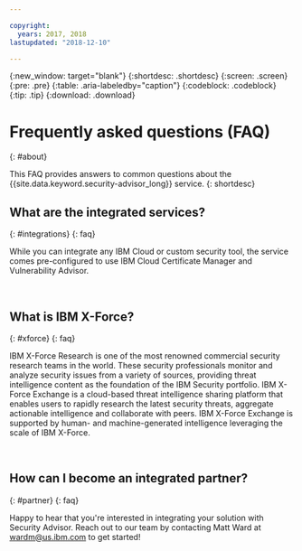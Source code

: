 ```yaml
---

copyright:
  years: 2017, 2018
lastupdated: "2018-12-10"

---
```


{:new_window: target="blank"}
{:shortdesc: .shortdesc}
{:screen: .screen}
{:pre: .pre}
{:table: .aria-labeledby="caption"}
{:codeblock: .codeblock}
{:tip: .tip}
{:download: .download}


# Frequently asked questions (FAQ)
{: #about}

This FAQ provides answers to common questions about the {{site.data.keyword.security-advisor_long}} service.
{: shortdesc}


## What are the integrated services?
{: #integrations}
{: faq}

While you can integrate any IBM Cloud or custom security tool, the service comes pre-configured to use IBM Cloud Certificate Manager and Vulnerability Advisor.

</br>

## What is IBM X-Force?
{: #xforce}
{: faq}

IBM X-Force Research is one of the most renowned commercial security research teams in the world. These security professionals monitor and analyze security issues from a variety of sources, providing threat intelligence content as the foundation of the IBM Security portfolio. IBM X-Force Exchange is a cloud-based threat intelligence sharing platform that enables users to rapidly research the latest security threats, aggregate actionable intelligence and collaborate with peers. IBM X-Force Exchange is supported by human- and machine-generated intelligence leveraging the scale of IBM X-Force.

</br>

## How can I become an integrated partner?
{: #partner}
{: faq}

Happy to hear that you're interested in integrating your solution with Security Advisor. Reach out to our team by contacting Matt Ward at wardm@us.ibm.com to get started!
